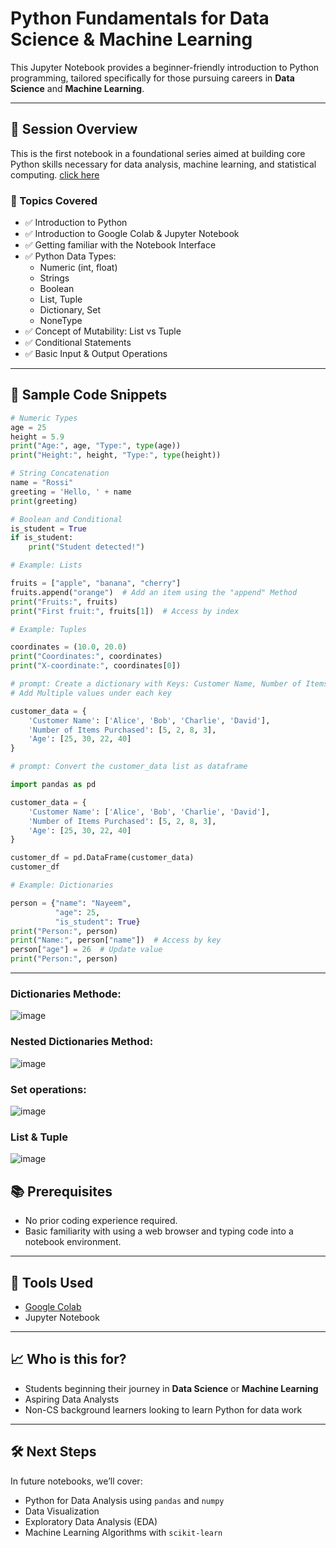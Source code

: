 # Python Fundamentals for Data Science & Machine Learning

This Jupyter Notebook provides a beginner-friendly introduction to Python programming, tailored specifically for those pursuing careers in **Data Science** and **Machine Learning**.

---

## 📘 Session Overview

This is the first notebook in a foundational series aimed at building core Python skills necessary for data analysis, machine learning, and statistical computing. [click here](https://github.com/BI-with-Sabbir/Data-Driven-Decision-Making-Using-Python/blob/main/Python%20Fundamentals%20for%20DS%20%26%20ML-%2001/Python%20Fundamentals%20for%20DS%20%26%20ML-%2001%20(1).pdf)

### 🧠 Topics Covered

- ✅ Introduction to Python
- ✅ Introduction to Google Colab & Jupyter Notebook
- ✅ Getting familiar with the Notebook Interface
- ✅ Python Data Types:
  - Numeric (int, float)
  - Strings
  - Boolean
  - List, Tuple
  - Dictionary, Set
  - NoneType
- ✅ Concept of Mutability: List vs Tuple
- ✅ Conditional Statements
- ✅ Basic Input & Output Operations

---

## 🧪 Sample Code Snippets

```python
# Numeric Types
age = 25
height = 5.9
print("Age:", age, "Type:", type(age))
print("Height:", height, "Type:", type(height))

# String Concatenation
name = "Rossi"
greeting = 'Hello, ' + name
print(greeting)

# Boolean and Conditional
is_student = True
if is_student:
    print("Student detected!")

# Example: Lists

fruits = ["apple", "banana", "cherry"]
fruits.append("orange")  # Add an item using the "append" Method
print("Fruits:", fruits)
print("First fruit:", fruits[1])  # Access by index

# Example: Tuples

coordinates = (10.0, 20.0)
print("Coordinates:", coordinates)
print("X-coordinate:", coordinates[0])

# prompt: Create a dictionary with Keys: Customer Name, Number of Items Purchased, Age
# Add Multiple values under each key

customer_data = {
    'Customer Name': ['Alice', 'Bob', 'Charlie', 'David'],
    'Number of Items Purchased': [5, 2, 8, 3],
    'Age': [25, 30, 22, 40]
}

# prompt: Convert the customer_data list as dataframe

import pandas as pd

customer_data = {
    'Customer Name': ['Alice', 'Bob', 'Charlie', 'David'],
    'Number of Items Purchased': [5, 2, 8, 3],
    'Age': [25, 30, 22, 40]
}

customer_df = pd.DataFrame(customer_data)
customer_df

# Example: Dictionaries

person = {"name": "Nayeem",
          "age": 25,
          "is_student": True}
print("Person:", person)
print("Name:", person["name"])  # Access by key
person["age"] = 26  # Update value
print("Person:", person)
```

---

### Dictionaries Methode:
![image](https://github.com/user-attachments/assets/98972532-4507-4e64-85f0-4e8c0f382e79)

### Nested Dictionaries Method:
![image](https://github.com/user-attachments/assets/8c524a76-f463-4a0d-823f-4d8bd49f65c7)

### Set operations:
![image](https://github.com/user-attachments/assets/8b6835a4-c4a0-4e57-a7b9-a103fd36522e)

### List & Tuple 
![image](https://github.com/user-attachments/assets/075d3dfa-9d27-4bf9-87f8-43d9a4681f69)




## 📚 Prerequisites

- No prior coding experience required.
- Basic familiarity with using a web browser and typing code into a notebook environment.

---

## 🚀 Tools Used

- [Google Colab](https://colab.research.google.com/)
- Jupyter Notebook

---

## 📈 Who is this for?

- Students beginning their journey in **Data Science** or **Machine Learning**
- Aspiring Data Analysts
- Non-CS background learners looking to learn Python for data work

---

## 🛠️ Next Steps

In future notebooks, we’ll cover:
- Python for Data Analysis using `pandas` and `numpy`
- Data Visualization
- Exploratory Data Analysis (EDA)
- Machine Learning Algorithms with `scikit-learn`

